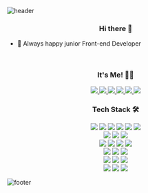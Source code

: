

![header](https://capsule-render.vercel.app/api?type=Slice&color=38d9a9&height=180&section=header&text=GyuHwan%20Lee&fontSize=80&fontColor=343a40&animation=twinkling&rotate=-5)


<h3 align="center"> Hi there 👋</h3>

- 😤 Always happy junior Front-end Developer

</br>
  <h3 align="center">It's Me! 🙋‍♂️</h3>
  <p align="center">
    <a href="https://haranglog.tistory.com/">
      <img src="https://img.shields.io/badge/Tech_Blog-f76707?style=flat-square&logo=Blogger&logoColor=white"/>
    </a>
    <a href="https://velog.io/@saseungmin">
      <img src="https://img.shields.io/badge/Velog-20c997?style=flat-square&logo=Vimeo&logoColor=white"/>
    </a>
    <a href="https://www.facebook.com/saseungmin95">
      <img src="https://img.shields.io/badge/Facebook-1877F2?style=flat-square&logo=Facebook&logoColor=white"/>
    </a>
    <a href="mailto:dbd02169@naver.com">
      <img src="https://img.shields.io/badge/E--Mail-03C75A?style=flat-square&logo=Naver&logoColor=white"/>
    </a>
    <a href="https://harang-resume.notion.site/e745ead9704646ddad166eabf3c66d10">
      <img src="https://img.shields.io/badge/Notion-000000?style=flat-square&logo=notion&logoColor=#000000"/>
    </a>
    <a href="https://www.linkedin.com/in/seungmin95">
      <img src="https://img.shields.io/badge/LinkedIn-0A66C2?style=flat-square&logo=LinkedIn&logoColor=#000000"/>
    </a>
  </p>


  <h3 align="center">Tech Stack 🛠</h3>
<p align="center">
  <img src="https://img.shields.io/badge/Next.js-000000?style=flat-square&logo=Next.js&logoColor=white"/>
  <img src="https://img.shields.io/badge/React-61DAFB?style=flat-square&logo=React&logoColor=black"/>
  <img src="https://img.shields.io/badge/Redux-764ABC?style=flat-square&logo=Redux&logoColor=white"/>
  <img src="https://img.shields.io/badge/JavaScript-F7DF1E?style=flat-square&logo=JavaScript&logoColor=black"/>
  <img src="https://img.shields.io/badge/TypeScript-007ACC?style=flat-square&logo=TypeScript&logoColor=white"/>
  <img src="https://img.shields.io/badge/Java-007396?style=flat-square&logo=Java&logoColor=white"/>
  </br>
  <img src="https://img.shields.io/badge/CSS3-1572B6?style=flat-square&logo=CSS3&logoColor=white"/>
  <img src="https://img.shields.io/badge/Sass-CC6699?style=flat-square&logo=Sass&logoColor=white"/>
  <img src="https://img.shields.io/badge/styled--components-DB7093?style=flat-square&logo=styled-components&logoColor=white"/>
  </br>
  <img src="https://img.shields.io/badge/Node.js-339933?style=flat-square&logo=Node.js&logoColor=white"/>
  <img src="https://img.shields.io/badge/MySQL-4479A1?style=flat-square&logo=MySQL&logoColor=white"/>
  <img src="https://img.shields.io/badge/MongoDB-47A248?style=flat-square&logo=MongoDB&logoColor=white"/>
  <img src="https://img.shields.io/badge/Firebase-FFCA28?style=flat-square&logo=Firebase&logoColor=black"/>
  </br>
  <img src="https://img.shields.io/badge/Git-F05032?style=flat-square&logo=Git&logoColor=white"/>
  <img src="https://img.shields.io/badge/GitHub-181717?style=flat-square&logo=GitHub&logoColor=white"/>
  <img src="https://img.shields.io/badge/GitHub_Actions-2088FF?style=flat-square&logo=GitHub-Actions&logoColor=white"/>
  </br>
  <img src="https://img.shields.io/badge/Webpack-8DD6F9?style=flat-square&logo=Webpack&logoColor=black"/>
  <img src="https://img.shields.io/badge/Babel-F9DC3E?style=flat-square&logo=Babel&logoColor=white"/>
  <img src="https://img.shields.io/badge/ESLint-4B32C3?style=flat-square&logo=ESLint&logoColor=white"/>
  <br/>
  <img src="https://img.shields.io/badge/Jest-C21325?style=flat-square&logo=Jest&logoColor=white"/>
  <img src="https://img.shields.io/badge/Testing_Library-E33332?style=flat-square&logo=Testing-Library&logoColor=white"/>
  <img src="https://img.shields.io/badge/CodeceptJS-ffe680?style=flat-square&logo=CodeceptJS&logoColor=blue"/>
</p>




![footer](https://capsule-render.vercel.app/api?type=Slice&color=38d9a9&height=120&section=footer)
